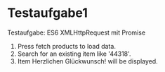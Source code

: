 # Testaufgabe1
Testaufgabe: ES6 XMLHttpRequest mit Promise

1. Press fetch products to load data.
2. Search for an existing item like '44318'.
3. Item Herzlichen Glückwunsch! will be displayed.